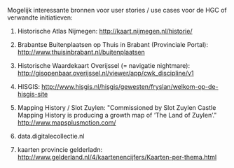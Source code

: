 Mogelijk interessante bronnen voor user stories / use cases voor de HGC of verwandte initiatieven:

1. Historische Atlas Nijmegen: http://kaart.nijmegen.nl/historie/ 

2. Brabantse Buitenplaatsen op Thuis in Brabant (Provinciale Portal): http://www.thuisinbrabant.nl/buitenplaatsen 

3. Historische Waardekaart Overijssel (= navigatie nightmare): http://gisopenbaar.overijssel.nl/viewer/app/cwk_discipline/v1 

4. HISGIS: http://www.hisgis.nl/hisgis/gewesten/fryslan/welkom-op-de-hisgis-site 

5. Mapping History / Slot Zuylen: "Commissioned by Slot Zuylen Castle Mapping History is producing a growth map of ‘The Land of Zuylen’."
http://www.mapsplusmotion.com/ 

6. data.digitalecollectie.nl

7. kaarten provincie gelderladn: http://www.gelderland.nl/4/kaartenencijfers/Kaarten-per-thema.html 

